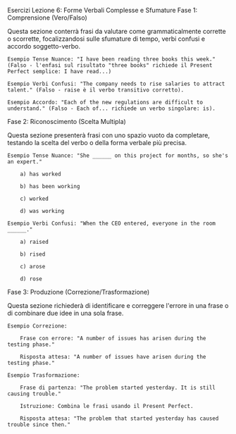 Esercizi Lezione 6: Forme Verbali Complesse e Sfumature
Fase 1: Comprensione (Vero/Falso)

Questa sezione conterrà frasi da valutare come grammaticalmente corrette o scorrette, focalizzandosi sulle sfumature di tempo, verbi confusi e accordo soggetto-verbo.

    Esempio Tense Nuance: "I have been reading three books this week." (Falso - l'enfasi sul risultato "three books" richiede il Present Perfect semplice: I have read...)

    Esempio Verbi Confusi: "The company needs to rise salaries to attract talent." (Falso - raise è il verbo transitivo corretto).

    Esempio Accordo: "Each of the new regulations are difficult to understand." (Falso - Each of... richiede un verbo singolare: is).

Fase 2: Riconoscimento (Scelta Multipla)

Questa sezione presenterà frasi con uno spazio vuoto da completare, testando la scelta del verbo o della forma verbale più precisa.

    Esempio Tense Nuance: "She ______ on this project for months, so she's an expert."

        a) has worked

        b) has been working

        c) worked

        d) was working

    Esempio Verbi Confusi: "When the CEO entered, everyone in the room ______."

        a) raised

        b) rised

        c) arose

        d) rose

Fase 3: Produzione (Correzione/Trasformazione)

Questa sezione richiederà di identificare e correggere l'errore in una frase o di combinare due idee in una sola frase.

    Esempio Correzione:

        Frase con errore: "A number of issues has arisen during the testing phase."

        Risposta attesa: "A number of issues have arisen during the testing phase."

    Esempio Trasformazione:

        Frase di partenza: "The problem started yesterday. It is still causing trouble."

        Istruzione: Combina le frasi usando il Present Perfect.

        Risposta attesa: "The problem that started yesterday has caused trouble since then."